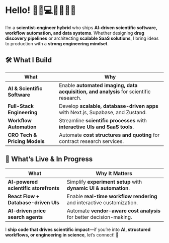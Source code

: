 # Hello! 🥼🔬💻🚀🧬🧪🧫  

I’m a **scientist-engineer hybrid** who ships **AI-driven scientific software, workflow automation, and data systems**. Whether designing **drug discovery pipelines** or architecting **scalable SaaS solutions**, I bring ideas to production with a **strong engineering mindset**.  

## 🛠 What I Build  

| What                                | Why |
|--------------------------------------|--------------------------------------------------|
| **AI & Scientific Software**        | Enable **automated imaging, data acquisition, and analysis** for scientific research. |
| **Full-Stack Engineering**          | Develop **scalable, database-driven apps** with Next.js, Supabase, and Zustand. |
| **Workflow Automation**             | Streamline **scientific processes** with **interactive UIs and SaaS tools**. |
| **CRO Tech & Pricing Models**       | Automate **cost structures and quoting** for contract research services. |

## 🚀 What’s Live & In Progress  

| What                                | Why It Matters |
|--------------------------------------|--------------------------------------------------|
| **AI-powered scientific storefronts** | Simplify **experiment setup** with **dynamic UI & automation**. |
| **React Flow + Database-driven UIs** | Enable **real-time workflow rendering** and interactive customization. |
| **AI-driven price search agents**    | Automate **vendor-aware cost analysis** for better decision-making. |

I **ship code that drives scientific impact**—if you’re into **AI, structured workflows, or engineering in science**, let’s connect! 🚀  
